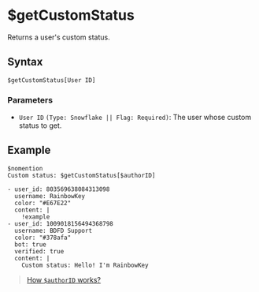 # $getCustomStatus
Returns a user's custom status.

## Syntax
```
$getCustomStatus[User ID]
```

### Parameters
- `User ID` `(Type: Snowflake || Flag: Required)`: The user whose custom status to get.

## Example
```
$nomention
Custom status: $getCustomStatus[$authorID]
```

``` discord yaml
- user_id: 803569638084313098
  username: RainbowKey
  color: "#E67E22"
  content: |
    !example
- user_id: 1009018156494368798
  username: BDFD Support
  color: "#378afa"
  bot: true
  verified: true
  content: |
    Custom status: Hello! I'm RainbowKey
```

> [How `$authorID` works?](./authorID.md)
